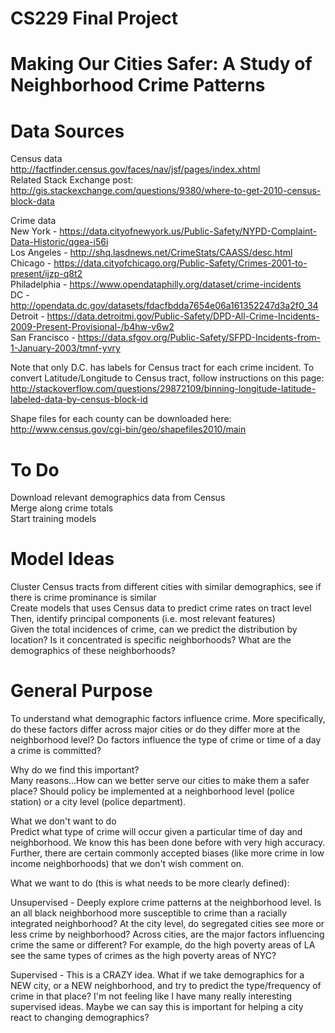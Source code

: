 # CS229 Final Project
# Making Our Cities Safer: A Study of Neighborhood Crime Patterns

# Data Sources
Census data <br />
http://factfinder.census.gov/faces/nav/jsf/pages/index.xhtml <br />
Related Stack Exchange post: http://gis.stackexchange.com/questions/9380/where-to-get-2010-census-block-data <br />

Crime data  <br />
New York - https://data.cityofnewyork.us/Public-Safety/NYPD-Complaint-Data-Historic/qgea-i56i  <br />
Los Angeles - http://shq.lasdnews.net/CrimeStats/CAASS/desc.html <br />
Chicago - https://data.cityofchicago.org/Public-Safety/Crimes-2001-to-present/ijzp-q8t2 <br />
Philadelphia - https://www.opendataphilly.org/dataset/crime-incidents <br />
DC - http://opendata.dc.gov/datasets/fdacfbdda7654e06a161352247d3a2f0_34 <br />
Detroit - https://data.detroitmi.gov/Public-Safety/DPD-All-Crime-Incidents-2009-Present-Provisional-/b4hw-v6w2 <br />
San Francisco - https://data.sfgov.org/Public-Safety/SFPD-Incidents-from-1-January-2003/tmnf-yvry <br />

Note that only D.C. has labels for Census tract for each crime incident. To convert Latitude/Longitude to Census tract, follow instructions on this page: http://stackoverflow.com/questions/29872109/binning-longitude-latitude-labeled-data-by-census-block-id  <br />

Shape files for each county can be downloaded here: http://www.census.gov/cgi-bin/geo/shapefiles2010/main <br />

# To Do
Download relevant demographics data from Census  <br />
Merge along crime totals  <br />
Start training models  <br />

# Model Ideas
Cluster Census tracts from different cities with similar demographics, see if there is crime prominance is similar <br />
Create models that uses Census data to predict crime rates on tract level  <br />
Then, identify principal components (i.e. most relevant features) <br />
Given the total incidences of crime, can we predict the distribution by location? Is it concentrated is specific neighborhoods? What are the demographics of these neighborhoods? <br />


# General Purpose
To understand what demographic factors influence crime.  More specifically, do these factors differ across major cities or do they differ more at the neighborhood level?  Do factors influence the type of crime or time of a day a crime is committed?  

Why do we find this important? <br />
Many reasons...How can we better serve our cities to make them a safer place?  Should policy be implemented at a neighborhood level (police station) or a city level (police department).  

What we don't want to do <br />
Predict what type of crime will occur given a particular time of day and neighborhood.  We know this has been done before with very high accuracy.  Further, there are certain commonly accepted biases (like more crime in low income neighborhoods) that we don't wish comment on.   

What we want to do (this is what needs to be more clearly defined): <br />

Unsupervised - Deeply explore crime patterns at the neighborhood level.  Is an all black neighborhood more susceptible to crime than a racially integrated neighborhood?  At the city level, do segregated cities see more or less crime by neighborhood?  Across cities, are the major factors influencing crime the same or different?  For example, do the high poverty areas of LA see the same types of crimes as the high poverty areas of NYC?  

Supervised - This is a CRAZY idea.  What if we take demographics for a NEW city, or a NEW neighborhood, and try to predict the type/frequency of crime in that place?  I'm not feeling like I have many really interesting supervised ideas.  Maybe we can say this is important for helping a city react to changing demographics?
